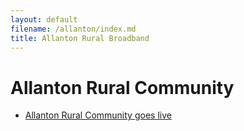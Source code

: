 ```yaml
---
layout: default
filename: /allanton/index.md
title: Allanton Rural Broadband
---
```


Allanton Rural Community
========================

  * [Allanton Rural Community goes live](/2013/02/13/allanton-goes-live.html)

